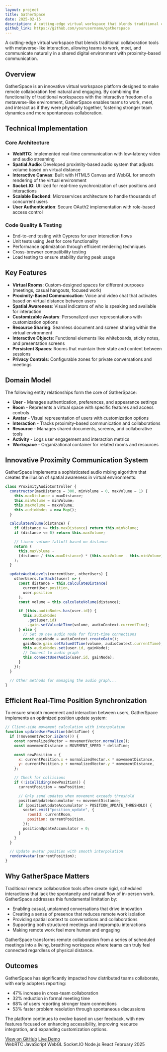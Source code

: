 ```yaml
---
layout: project
title: GatherSpace
date: 2025-02-15
description: A cutting-edge virtual workspace that blends traditional collaboration tools with metaverse-like interaction, allowing teams to work, meet, and communicate naturally in a shared digital environment with proximity-based communication.
github_link: https://github.com/yourusername/gatherspace
---
```


<p class="message">
  A cutting-edge virtual workspace that blends traditional collaboration tools with metaverse-like interaction, allowing teams to work, meet, and communicate naturally in a shared digital environment with proximity-based communication.
</p>

## Overview

GatherSpace is an innovative virtual workspace platform designed to make remote collaboration feel natural and engaging. By combining the functionality of traditional workspaces with the interactive freedom of a metaverse-like environment, GatherSpace enables teams to work, meet, and interact as if they were physically together, fostering stronger team dynamics and more spontaneous collaboration.

## Technical Implementation

### Core Architecture

- **WebRTC**: Implemented real-time communication with low-latency video and audio streaming
- **Spatial Audio**: Developed proximity-based audio system that adjusts volume based on virtual distance
- **Interactive Canvas**: Built with HTML5 Canvas and WebGL for smooth rendering of the virtual environment
- **Socket.IO**: Utilized for real-time synchronization of user positions and interactions
- **Scalable Backend**: Microservices architecture to handle thousands of concurrent users
- **User Authentication**: Secure OAuth2 implementation with role-based access control

### Code Quality & Testing

- End-to-end testing with Cypress for user interaction flows
- Unit tests using Jest for core functionality
- Performance optimization through efficient rendering techniques
- Cross-browser compatibility testing
- Load testing to ensure stability during peak usage

## Key Features

- **Virtual Rooms**: Custom-designed spaces for different purposes (meetings, casual hangouts, focused work)
- **Proximity-Based Communication**: Voice and video chat that activates based on virtual distance between users
- **Spatial Awareness**: Visual indicators of who is speaking and available for interaction
- **Customizable Avatars**: Personalized user representations with customization options
- **Resource Sharing**: Seamless document and screen sharing within the virtual environment
- **Interactive Objects**: Functional elements like whiteboards, sticky notes, and presentation screens
- **Persistent Spaces**: Rooms that maintain their state and content between sessions
- **Privacy Controls**: Configurable zones for private conversations and meetings

## Domain Model

The following entity relationships form the core of GatherSpace:

- **User** - Manages authentication, preferences, and appearance settings
- **Room** - Represents a virtual space with specific features and access controls
- **Avatar** - Visual representation of users with customization options
- **Interaction** - Tracks proximity-based communication and collaborations
- **Resource** - Manages shared documents, screens, and collaborative tools
- **Activity** - Logs user engagement and interaction metrics
- **Workspace** - Organizational container for related rooms and resources

## Innovative Proximity Communication System

GatherSpace implements a sophisticated audio mixing algorithm that creates the illusion of spatial awareness in virtual environments:

```javascript
class ProximityAudioController {
  constructor(maxDistance = 300, minVolume = 0, maxVolume = 1) {
    this.maxDistance = maxDistance;
    this.minVolume = minVolume;
    this.maxVolume = maxVolume;
    this.audioNodes = new Map();
  }

  calculateVolume(distance) {
    if (distance >= this.maxDistance) return this.minVolume;
    if (distance <= 0) return this.maxVolume;

    // Linear volume falloff based on distance
    return (
      this.maxVolume -
      (distance / this.maxDistance) * (this.maxVolume - this.minVolume)
    );
  }

  updateAudioLevels(currentUser, otherUsers) {
    otherUsers.forEach((user) => {
      const distance = this.calculateDistance(
        currentUser.position,
        user.position
      );
      const volume = this.calculateVolume(distance);

      if (this.audioNodes.has(user.id)) {
        this.audioNodes
          .get(user.id)
          .gain.setValueAtTime(volume, audioContext.currentTime);
      } else {
        // Set up new audio node for first-time connections
        const gainNode = audioContext.createGain();
        gainNode.gain.setValueAtTime(volume, audioContext.currentTime);
        this.audioNodes.set(user.id, gainNode);
        // Connect to audio graph
        this.connectUserAudio(user.id, gainNode);
      }
    });
  }

  // Other methods for managing the audio graph...
}
```

## Efficient Real-Time Position Synchronization

To ensure smooth movement and interaction between users, GatherSpace implements an optimized position update system:

```javascript
// Client-side movement calculation with interpolation
function updateUserPosition(deltaTime) {
  if (!movementVector.isZero()) {
    const normalizedVector = movementVector.normalize();
    const movementDistance = MOVEMENT_SPEED * deltaTime;

    const newPosition = {
      x: currentPosition.x + normalizedVector.x * movementDistance,
      y: currentPosition.y + normalizedVector.y * movementDistance,
    };

    // Check for collisions
    if (!isColliding(newPosition)) {
      currentPosition = newPosition;

      // Only send updates when movement exceeds threshold
      positionUpdateAccumulator += movementDistance;
      if (positionUpdateAccumulator > POSITION_UPDATE_THRESHOLD) {
        socket.emit("position_update", {
          roomId: currentRoom,
          position: currentPosition,
        });
        positionUpdateAccumulator = 0;
      }
    }
  }

  // Update avatar position with smooth interpolation
  renderAvatar(currentPosition);
}
```

## Why GatherSpace Matters

Traditional remote collaboration tools often create rigid, scheduled interactions that lack the spontaneity and natural flow of in-person work. GatherSpace addresses this fundamental limitation by:

- Enabling casual, unplanned conversations that drive innovation
- Creating a sense of presence that reduces remote work isolation
- Providing spatial context to conversations and collaborations
- Supporting both structured meetings and impromptu interactions
- Making remote work feel more human and engaging

GatherSpace transforms remote collaboration from a series of scheduled meetings into a living, breathing workspace where teams can truly feel connected regardless of physical distance.

## Outcomes

GatherSpace has significantly impacted how distributed teams collaborate, with early adopters reporting:

- 47% increase in cross-team collaboration
- 32% reduction in formal meeting time
- 68% of users reporting stronger team connections
- 53% faster problem resolution through spontaneous discussions

The platform continues to evolve based on user feedback, with new features focused on enhancing accessibility, improving resource integration, and expanding customization options.

<div class="project-links">
  <a href="https://github.com/yourusername/gatherspace" class="github-link">View on GitHub</a>
  <a href="https://gatherspace.app" class="demo-link">Live Demo</a>
</div>
<div class="project-meta">
  <span class="tech-badge">WebRTC</span>
  <span class="tech-badge">JavaScript</span>
  <span class="tech-badge">WebGL</span>
  <span class="tech-badge">Socket.IO</span>
  <span class="tech-badge">Node.js</span>
  <span class="tech-badge">React</span>
  <span class="date-badge">February 2025</span>
</div>
